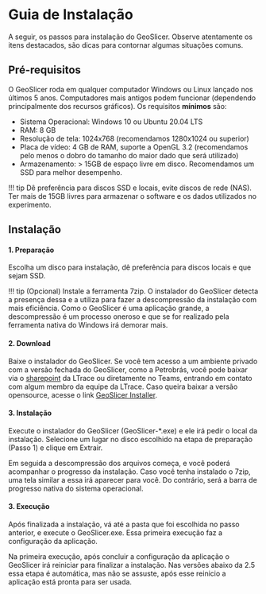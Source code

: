 # Guia de Instalação

A seguir, os passos para instalação do GeoSlicer. Observe atentamente os itens
destacados, são dicas para contornar algumas situações comuns.

## Pré-requisitos

O GeoSlicer roda em qualquer computador Windows ou Linux lançado nos últimos 5
anos. Computadores mais antigos podem funcionar (dependendo principalmente dos
recursos gráficos). Os requisitos **mínimos** são:

- Sistema Operacional: Windows 10 ou Ubuntu 20.04 LTS
- RAM: 8 GB
- Resolução de tela: 1024x768 (recomendamos 1280x1024 ou superior)
- Placa de vídeo: 4 GB de RAM, suporte a OpenGL 3.2 (recomendamos pelo menos o dobro do tamanho do maior dado que será utilizado)
- Armazenamento: > 15GB de espaço livre em disco. Recomendamos um SSD para melhor desempenho.

!!! tip
    Dê preferência para discos SSD e locais, evite discos de rede (NAS). Ter mais de 15GB livres para
    armazenar o software e os dados utilizados no experimento.

## Instalação

#### 1. Preparação

Escolha um disco para instalação, dê preferência para discos locais e que sejam SSD.

!!! tip
    (Opcional) Instale a ferramenta 7zip. O instalador do GeoSlicer detecta a presença dessa
    e a utiliza para fazer a descompressão da instalação com mais eficiência. Como o
    GeoSlicer é uma aplicação grande, a descompressão é um processo oneroso e que se for
    realizado pela ferramenta nativa do Windows irá demorar mais.

#### 2. Download

Baixe o instalador do GeoSlicer. Se você tem acesso a um ambiente privado com a versão fechada do GeoSlicer,
como a Petrobrás, você pode baixar via o [sharepoint](https://petrobrasbr.sharepoint.com.mcas.ms/teams/LTRACE/SitePages/Home.aspx) da LTrace ou diretamente no Teams, entrando em contato
com algum membro da equipe da LTrace. Caso queira baixar a versão opensource, acesse o link [GeoSlicer Installer](https://objectstorage.sa-saopaulo-1.oraclecloud.com/p/KV_6G_jhvYnygJs-FLigs706yoMdiOaYsBnUMvoP3RjnJ2CJlsZMmobRXPyKoc1t/n/grrjnyzvhu1t/b/General_ltrace_files/o/GeoSlicer/builds/windows/GeoSlicer-2.4.10-public.exe).

#### 3. Instalação

Execute o instalador do GeoSlicer (GeoSlicer-*.exe) e ele irá pedir o local da instalação. Selecione
um lugar no disco escolhido na etapa de preparação (Passo 1) e clique em Extrair.

Em seguida a descompressão dos arquivos começa, e você poderá acompanhar o progresso da
instalação. Caso você tenha instalado o 7zip, uma tela similar a essa irá aparecer para você. Do
contrário, será a barra de progresso nativa do sistema operacional.

#### 3. Execução

Após finalizada a instalação, vá até a pasta que foi escolhida no passo anterior, e execute o
GeoSlicer.exe. Essa primeira execução faz a configuração da aplicação.

Na primeira execução, após concluir a configuração da aplicação o GeoSlicer irá reiniciar para
finalizar a instalação. Nas versões abaixo da 2.5 essa etapa é automática, mas não se assuste,
após esse reinicio a aplicação está pronta para ser usada.